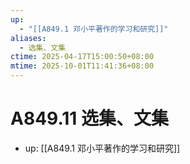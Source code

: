 ```yaml
---
up:
  - "[[A849.1 邓小平著作的学习和研究]]"
aliases:
  - 选集、文集
ctime: 2025-04-17T15:00:50+08:00
mtime: 2025-10-01T11:41:36+08:00
---
```


# A849.11 选集、文集

- up: [[A849.1 邓小平著作的学习和研究]]
